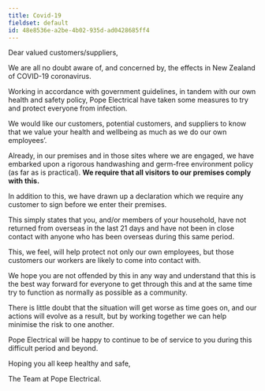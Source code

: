 ```yaml
---
title: Covid-19
fieldset: default
id: 48e8536e-a2be-4b02-935d-ad0428685ff4
---
```

Dear valued customers/suppliers,

We are all no doubt aware of, and concerned by, the effects in New Zealand of COVID-19 coronavirus.

Working in accordance with government guidelines, in tandem with our own health and safety policy, Pope Electrical have taken some measures to try and protect everyone from infection.

We would like our customers, potential customers, and suppliers to know that we value your health and wellbeing as much as we do our own employees’. 

Already, in our premises and in those sites where we are engaged, we have embarked upon a rigorous handwashing and germ-free environment policy (as far as is practical). **We require that all visitors to our premises comply with this.**

 In addition to this, we have drawn up a declaration which we require any customer to sign before we enter their premises. 

This simply states that you, and/or members of your household, have not returned from overseas in the last 21 days and have not been in close contact with anyone who has been overseas during this same period.  

This, we feel, will help protect not only our own employees, but those customers our workers are likely to come into contact with. 

We hope you are not offended by this in any way and understand that this is the best way forward for everyone to get through this and at the same time try to function as normally as possible as a community.

There is little doubt that the situation will get worse as time goes on, and our actions will evolve as a result, but by working together we can help minimise the risk to one another.

Pope Electrical will be happy to continue to be of service to you during this difficult period and beyond.

Hoping you all keep healthy and safe,

The Team at Pope Electrical.